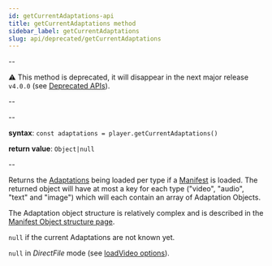 ```yaml
---
id: getCurrentAdaptations-api
title: getCurrentAdaptations method
sidebar_label: getCurrentAdaptations
slug: api/deprecated/getCurrentAdaptations
---
```


--

:warning: This method is deprecated, it will disappear in the next major
release `v4.0.0` (see [Deprecated APIs](./deprecated.md)).

--

--

**syntax**: `const adaptations = player.getCurrentAdaptations()`

**return value**: `Object|null`

--

Returns the [Adaptations](../terms.md#adaptation) being loaded per type if a
[Manifest](../terms.md#manifest) is loaded. The returned object will have at
most a key for each type ("video", "audio", "text" and "image") which will each
contain an array of Adaptation Objects.

The Adaptation object structure is relatively complex and is described in the
[Manifest Object structure page](./manifest.md#adaptation).

`null` if the current Adaptations are not known yet.

`null` in _DirectFile_ mode (see [loadVideo
options](./loadVideo_options.md#prop-transport)).
